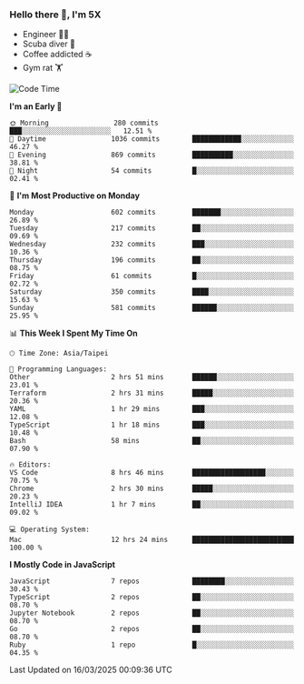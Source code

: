 ### Hello there 👋, I'm 5X

* Engineer 👨‍💻
* Scuba diver 🤿
* Coffee addicted ☕️
* Gym rat 🏋️

<!--START_SECTION:waka-->
![Code Time](http://img.shields.io/badge/Code%20Time-1%2C500%20hrs-blue)

**I'm an Early 🐤** 

```text
🌞 Morning                280 commits         ███░░░░░░░░░░░░░░░░░░░░░░   12.51 % 
🌆 Daytime                1036 commits        ████████████░░░░░░░░░░░░░   46.27 % 
🌃 Evening                869 commits         ██████████░░░░░░░░░░░░░░░   38.81 % 
🌙 Night                  54 commits          █░░░░░░░░░░░░░░░░░░░░░░░░   02.41 % 
```
📅 **I'm Most Productive on Monday** 

```text
Monday                   602 commits         ███████░░░░░░░░░░░░░░░░░░   26.89 % 
Tuesday                  217 commits         ██░░░░░░░░░░░░░░░░░░░░░░░   09.69 % 
Wednesday                232 commits         ███░░░░░░░░░░░░░░░░░░░░░░   10.36 % 
Thursday                 196 commits         ██░░░░░░░░░░░░░░░░░░░░░░░   08.75 % 
Friday                   61 commits          █░░░░░░░░░░░░░░░░░░░░░░░░   02.72 % 
Saturday                 350 commits         ████░░░░░░░░░░░░░░░░░░░░░   15.63 % 
Sunday                   581 commits         ██████░░░░░░░░░░░░░░░░░░░   25.95 % 
```


📊 **This Week I Spent My Time On** 

```text
🕑︎ Time Zone: Asia/Taipei

💬 Programming Languages: 
Other                    2 hrs 51 mins       ██████░░░░░░░░░░░░░░░░░░░   23.01 % 
Terraform                2 hrs 31 mins       █████░░░░░░░░░░░░░░░░░░░░   20.36 % 
YAML                     1 hr 29 mins        ███░░░░░░░░░░░░░░░░░░░░░░   12.08 % 
TypeScript               1 hr 18 mins        ███░░░░░░░░░░░░░░░░░░░░░░   10.48 % 
Bash                     58 mins             ██░░░░░░░░░░░░░░░░░░░░░░░   07.90 % 

🔥 Editors: 
VS Code                  8 hrs 46 mins       ██████████████████░░░░░░░   70.75 % 
Chrome                   2 hrs 30 mins       █████░░░░░░░░░░░░░░░░░░░░   20.23 % 
IntelliJ IDEA            1 hr 7 mins         ██░░░░░░░░░░░░░░░░░░░░░░░   09.02 % 

💻 Operating System: 
Mac                      12 hrs 24 mins      █████████████████████████   100.00 % 
```

**I Mostly Code in JavaScript** 

```text
JavaScript               7 repos             ████████░░░░░░░░░░░░░░░░░   30.43 % 
TypeScript               2 repos             ██░░░░░░░░░░░░░░░░░░░░░░░   08.70 % 
Jupyter Notebook         2 repos             ██░░░░░░░░░░░░░░░░░░░░░░░   08.70 % 
Go                       2 repos             ██░░░░░░░░░░░░░░░░░░░░░░░   08.70 % 
Ruby                     1 repo              █░░░░░░░░░░░░░░░░░░░░░░░░   04.35 % 
```




 Last Updated on 16/03/2025 00:09:36 UTC
<!--END_SECTION:waka-->
